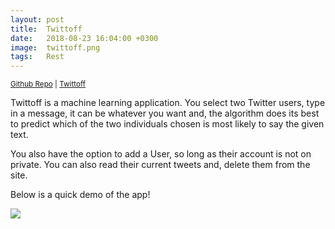 ```yaml
---
layout: post
title:  Twittoff
date:   2018-08-23 16:04:00 +0300
image:  twittoff.png
tags:   Rest
---
```

<small>[Github Repo](https://github.com/Yonipineda/Twittoff_App) | [Twittoff](https://twittoff-brawl.herokuapp.com/)</small>

Twittoff is a machine learning application. You select two Twitter users, type in a message, it can be whatever you want and, the algorithm does its best to predict which of the two individuals chosen is most likely to say the given text.

You also have the option to add a User, so long as their account is not on private. You can also read their current tweets and, delete them from the site.

Below is a quick demo of the app!

![]({{site.baseurl}}/img/twittoff_demo2.gif)
